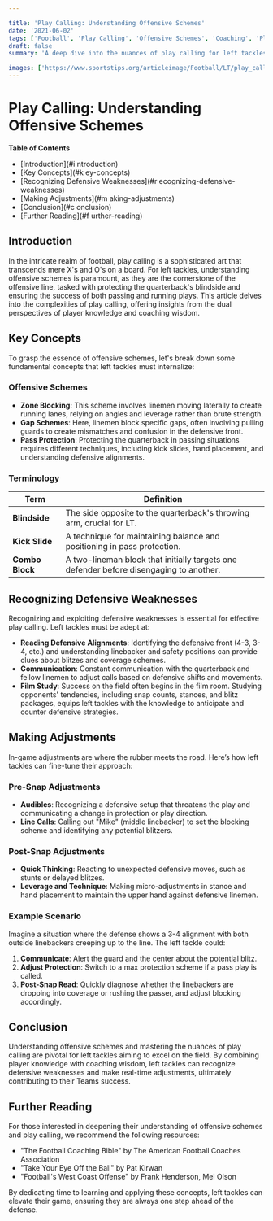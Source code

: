 ```yaml
---

title: 'Play Calling: Understanding Offensive Schemes'
date: '2021-06-02'
tags: ['Football', 'Play Calling', 'Offensive Schemes', 'Coaching', 'Player Knowledge', 'Left Tackle', 'Strategy', 'Offense', 'Defensive Recognition']
draft: false
summary: 'A deep dive into the nuances of play calling for left tackles, focusing on offensive schemes, defensive recognition, and in-game adjustments.'

images: ['https://www.sportstips.org/articleimage/Football/LT/play_calling_understanding_offensive_schemes.webp']
---
```


# Play Calling: Understanding Offensive Schemes

**Table of Contents**
- [Introduction](#i ntroduction)
- [Key Concepts](#k ey-concepts)
- [Recognizing Defensive Weaknesses](#r ecognizing-defensive-weaknesses)
- [Making Adjustments](#m aking-adjustments)
- [Conclusion](#c onclusion)
- [Further Reading](#f urther-reading)

## Introduction

In the intricate realm of football, play calling is a sophisticated art that transcends mere X's and O's on a board. For left tackles, understanding offensive schemes is paramount, as they are the cornerstone of the offensive line, tasked with protecting the quarterback's blindside and ensuring the success of both passing and running plays. This article delves into the complexities of play calling, offering insights from the dual perspectives of player knowledge and coaching wisdom.

## Key Concepts

To grasp the essence of offensive schemes, let's break down some fundamental concepts that left tackles must internalize:

### Offensive Schemes

- **Zone Blocking**: This scheme involves linemen moving laterally to create running lanes, relying on angles and leverage rather than brute strength.
- **Gap Schemes**: Here, linemen block specific gaps, often involving pulling guards to create mismatches and confusion in the defensive front.
- **Pass Protection**: Protecting the quarterback in passing situations requires different techniques, including kick slides, hand placement, and understanding defensive alignments.

### Terminology

| Term           | Definition                                                             |
|----------------|------------------------------------------------------------------------|
| **Blindside**  | The side opposite to the quarterback's throwing arm, crucial for LT.  |
| **Kick Slide** | A technique for maintaining balance and positioning in pass protection.|
| **Combo Block**| A two-lineman block that initially targets one defender before disengaging to another.|

## Recognizing Defensive Weaknesses

Recognizing and exploiting defensive weaknesses is essential for effective play calling. Left tackles must be adept at:

- **Reading Defensive Alignments**: Identifying the defensive front (4-3, 3-4, etc.) and understanding linebacker and safety positions can provide clues about blitzes and coverage schemes.
- **Communication**: Constant communication with the quarterback and fellow linemen to adjust calls based on defensive shifts and movements.
- **Film Study**: Success on the field often begins in the film room. Studying opponents' tendencies, including snap counts, stances, and blitz packages, equips left tackles with the knowledge to anticipate and counter defensive strategies.

## Making Adjustments

In-game adjustments are where the rubber meets the road. Here’s how left tackles can fine-tune their approach:

### Pre-Snap Adjustments

- **Audibles**: Recognizing a defensive setup that threatens the play and communicating a change in protection or play direction.
- **Line Calls**: Calling out "Mike" (middle linebacker) to set the blocking scheme and identifying any potential blitzers.

### Post-Snap Adjustments

- **Quick Thinking**: Reacting to unexpected defensive moves, such as stunts or delayed blitzes.
- **Leverage and Technique**: Making micro-adjustments in stance and hand placement to maintain the upper hand against defensive linemen.

### Example Scenario

Imagine a situation where the defense shows a 3-4 alignment with both outside linebackers creeping up to the line. The left tackle could:
1. **Communicate**: Alert the guard and the center about the potential blitz.
2. **Adjust Protection**: Switch to a max protection scheme if a pass play is called.
3. **Post-Snap Read**: Quickly diagnose whether the linebackers are dropping into coverage or rushing the passer, and adjust blocking accordingly.

## Conclusion

Understanding offensive schemes and mastering the nuances of play calling are pivotal for left tackles aiming to excel on the field. By combining player knowledge with coaching wisdom, left tackles can recognize defensive weaknesses and make real-time adjustments, ultimately contributing to their Teams success.

## Further Reading

For those interested in deepening their understanding of offensive schemes and play calling, we recommend the following resources:
- "The Football Coaching Bible" by The American Football Coaches Association
- "Take Your Eye Off the Ball" by Pat Kirwan
- "Football's West Coast Offense" by Frank Henderson, Mel Olson

By dedicating time to learning and applying these concepts, left tackles can elevate their game, ensuring they are always one step ahead of the defense.
```

